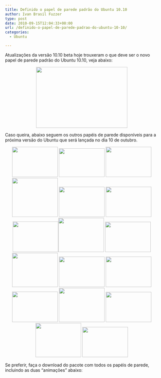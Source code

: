 ```yaml
---
title: Definido o papel de parede padrão do Ubuntu 10.10
author: Ivan Brasil Fuzzer
type: post
date: 2010-09-15T12:04:33+00:00
url: /definido-o-papel-de-parede-padrao-do-ubuntu-10-10/
categories:
  - Ubuntu

---
```

Atualizações da versão 10.10 beta hoje trouxeram o que deve ser o novo papel de parede padrão do Ubuntu 10.10, veja abaixo:

<p style="text-align: center;">
  <a href="http://www.ubuntero.com.br/wp-content/uploads/2010/09/warty-final-ubuntu.jpg"><img class="alignnone size-medium wp-image-1064" title="warty-final-ubuntu" src="http://www.ubuntero.com.br/wp-content/uploads/2010/09/warty-final-ubuntu-300x200.jpg" alt="" width="300" height="200" /></a>
</p>

<p style="text-align: left;">
  Caso queira, abaixo seguem os outros papéis de parede disponíveis para a próxima versão do Ubuntu que será lançada no dia 10 de outubro.
</p>

<p style="text-align: center;">
  <a href="http://www.ubuntero.com.br/wp-content/uploads/2010/09/Aeg_by_Tauno_Erik.jpg"><img class="alignnone size-thumbnail wp-image-1065" title="Aeg_by_Tauno_Erik" src="http://www.ubuntero.com.br/wp-content/uploads/2010/09/Aeg_by_Tauno_Erik-150x99.jpg" alt="" width="150" height="99" /></a> <a href="http://www.ubuntero.com.br/wp-content/uploads/2010/09/Blue_box_number_2_by_orb9220.jpg"><img class="alignnone size-thumbnail wp-image-1066" title="Blue_box_number_2_by_orb9220" src="http://www.ubuntero.com.br/wp-content/uploads/2010/09/Blue_box_number_2_by_orb9220-150x94.jpg" alt="" width="150" height="94" /></a> <a href="http://www.ubuntero.com.br/wp-content/uploads/2010/09/Blue_by_ElSlunko.jpg"><img class="alignnone size-thumbnail wp-image-1067" title="Blue_by_ElSlunko" src="http://www.ubuntero.com.br/wp-content/uploads/2010/09/Blue_by_ElSlunko-150x99.jpg" alt="" width="150" height="99" /></a> <a href="http://www.ubuntero.com.br/wp-content/uploads/2010/09/Bubbles_by_JanneM.jpg"><img class="alignnone size-thumbnail wp-image-1068" title="Bubbles_by_JanneM" src="http://www.ubuntero.com.br/wp-content/uploads/2010/09/Bubbles_by_JanneM-150x128.jpg" alt="" width="150" height="128" /></a> <a href="http://www.ubuntero.com.br/wp-content/uploads/2010/09/Crocosmia_by_sirpecangum.jpg"><img class="alignnone size-thumbnail wp-image-1069" title="Crocosmia_by_sirpecangum" src="http://www.ubuntero.com.br/wp-content/uploads/2010/09/Crocosmia_by_sirpecangum-150x99.jpg" alt="" width="150" height="99" /></a> <a href="http://www.ubuntero.com.br/wp-content/uploads/2010/09/Feather_by_quinn.anya_.jpg"><img class="alignnone size-thumbnail wp-image-1070" title="Feather_by_quinn.anya" src="http://www.ubuntero.com.br/wp-content/uploads/2010/09/Feather_by_quinn.anya_-150x99.jpg" alt="" width="150" height="99" /></a> <a href="http://www.ubuntero.com.br/wp-content/uploads/2010/09/Fern_by_aalex04.jpg"><img class="alignnone size-thumbnail wp-image-1071" title="Fern_by_aalex04" src="http://www.ubuntero.com.br/wp-content/uploads/2010/09/Fern_by_aalex04-150x100.jpg" alt="" width="150" height="100" /></a><a href="http://www.ubuntero.com.br/wp-content/uploads/2010/09/Life_by_Paco_Espinoza.jpg"><img class="alignnone size-thumbnail wp-image-1072" title="Life_by_Paco_Espinoza" src="http://www.ubuntero.com.br/wp-content/uploads/2010/09/Life_by_Paco_Espinoza-150x112.jpg" alt="" width="150" height="112" /></a> <a href="http://www.ubuntero.com.br/wp-content/uploads/2010/09/Liquid_glass_by_matthileo.jpg"><img class="alignnone size-thumbnail wp-image-1073" title="Liquid_glass_by_matthileo" src="http://www.ubuntero.com.br/wp-content/uploads/2010/09/Liquid_glass_by_matthileo-150x99.jpg" alt="" width="150" height="99" /></a> <a href="http://www.ubuntero.com.br/wp-content/uploads/2010/09/Mirada_Perduda_by_Marxicoli.jpg"><img class="alignnone size-thumbnail wp-image-1074" title="Mirada_Perduda_by_Marxicoli" src="http://www.ubuntero.com.br/wp-content/uploads/2010/09/Mirada_Perduda_by_Marxicoli-150x112.jpg" alt="" width="150" height="112" /></a> <a href="http://www.ubuntero.com.br/wp-content/uploads/2010/09/Morning_II_by_Tadas_N.jpg"><img class="alignnone size-thumbnail wp-image-1075" title="Morning_II_by_Tadas_N" src="http://www.ubuntero.com.br/wp-content/uploads/2010/09/Morning_II_by_Tadas_N-150x100.jpg" alt="" width="150" height="100" /></a> <a href="http://www.ubuntero.com.br/wp-content/uploads/2010/09/Primer_Amanecer_2010_by_letoloke.jpg"><img class="alignnone size-thumbnail wp-image-1076" title="SONY DSC" src="http://www.ubuntero.com.br/wp-content/uploads/2010/09/Primer_Amanecer_2010_by_letoloke-150x100.jpg" alt="" width="150" height="100" /></a> <a href="http://www.ubuntero.com.br/wp-content/uploads/2010/09/Ropey_Photo_by_Bob_Farrell.jpg"><img class="alignnone size-thumbnail wp-image-1077" title="Ropey_Photo_by_Bob_Farrell" src="http://www.ubuntero.com.br/wp-content/uploads/2010/09/Ropey_Photo_by_Bob_Farrell-150x100.jpg" alt="" width="150" height="100" /></a> <a href="http://www.ubuntero.com.br/wp-content/uploads/2010/09/Serenity_Enchanted_by_sirpecangum.jpg"><img class="alignnone size-thumbnail wp-image-1078" title="Serenity_Enchanted_by_sirpecangum" src="http://www.ubuntero.com.br/wp-content/uploads/2010/09/Serenity_Enchanted_by_sirpecangum-150x112.jpg" alt="" width="150" height="112" /></a> <a href="http://www.ubuntero.com.br/wp-content/uploads/2010/09/Smile_by_quinn.anya_.jpg"><img class="alignnone size-thumbnail wp-image-1079" title="Smile_by_quinn.anya" src="http://www.ubuntero.com.br/wp-content/uploads/2010/09/Smile_by_quinn.anya_-150x99.jpg" alt="" width="150" height="99" /></a> <a href="http://www.ubuntero.com.br/wp-content/uploads/2010/09/Spiral_by_firas.jpg"><img class="alignnone size-thumbnail wp-image-1080" title="Spiral_by_firas" src="http://www.ubuntero.com.br/wp-content/uploads/2010/09/Spiral_by_firas-150x112.jpg" alt="" width="150" height="112" /></a> <a href="http://www.ubuntero.com.br/wp-content/uploads/2010/09/Waterchain_by_Poje_Mario.jpg"><img class="alignnone size-thumbnail wp-image-1081" title="Waterchain_by_Poje_Mario" src="http://www.ubuntero.com.br/wp-content/uploads/2010/09/Waterchain_by_Poje_Mario-150x99.jpg" alt="" width="150" height="99" /></a>
</p>

<p style="text-align: left;">
  Se preferir, faça o download do pacote com todos os papéis de parede, incluindo as duas &#8220;animações&#8221; abaixo:
</p>

<p style="text-align: left;">
  <!--download id="25"-->
</p>